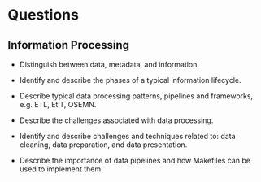 # Questions

## Information Processing

- Distinguish between data, metadata, and information.

- Identify and describe the phases of a typical information lifecycle.

- Describe typical data processing patterns, pipelines and frameworks, e.g. ETL, EtlT, OSEMN.

- Describe the challenges associated with data processing.

- Identify and describe challenges and techniques related to: data cleaning, data preparation, and data presentation.

- Describe the importance of data pipelines and how Makefiles can be used to implement them.
